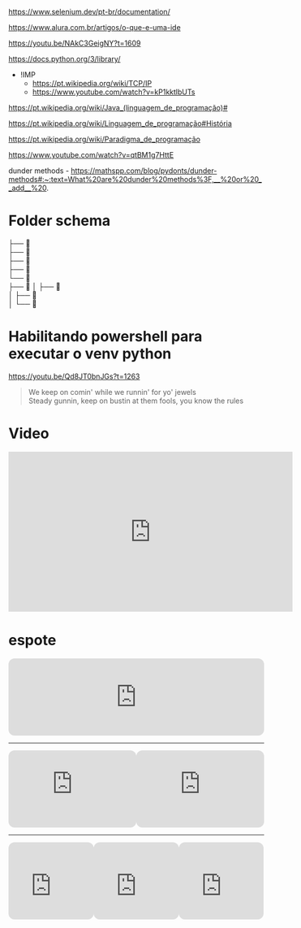 https://www.selenium.dev/pt-br/documentation/

https://www.alura.com.br/artigos/o-que-e-uma-ide

https://youtu.be/NAkC3GeigNY?t=1609

https://docs.python.org/3/library/

- !IMP
	- https://pt.wikipedia.org/wiki/TCP/IP
	- https://www.youtube.com/watch?v=kP1kktlbUTs

https://pt.wikipedia.org/wiki/Java_(linguagem_de_programação)#

https://pt.wikipedia.org/wiki/Linguagem_de_programação#História

https://pt.wikipedia.org/wiki/Paradigma_de_programação

https://www.youtube.com/watch?v=qtBM1g7HttE

dunder methods - https://mathspp.com/blog/pydonts/dunder-methods#:~:text=What%20are%20dunder%20methods%3F,__%20or%20__add__%20.

# Folder schema
 ├── 📂	
 ├── 📂	
 ├── 📂	
 ├── 📂	
 └── 📂	
      ├── 📂	
      │    ├── 📂	
      │    ├── 📂	
      │    └── 📂	

# Habilitando powershell para executar o venv python
https://youtu.be/Qd8JT0bnJGs?t=1263

>We keep on comin' while we runnin' for yo' jewels  
Steady gunnin, keep on bustin at them fools, you know the rules

# Video
<iframe width="560" height="315" src="https://www.youtube.com/embed/lJtk1QABbHQ" title="YouTube video player" frameborder="0" allow="accelerometer; autoplay; clipboard-write; encrypted-media; gyroscope; picture-in-picture; web-share" allowfullscreen></iframe>

# espote
<iframe style="border-radius:12px" src="https://open.spotify.com/embed/track/2v74ik56b9FHNwdhoAEVOd?utm_source=generator&theme=0" width="100%" height="152" frameBorder="0" allowfullscreen="" allow="autoplay; clipboard-write; encrypted-media; fullscreen; picture-in-picture" loading="lazy"></iframe>
<hr>
<div style="display: flex; align-items: center;">
	<iframe style="border-radius:12px" src="https://open.spotify.com/embed/track/1B5N4Uv5ueJw5rbiga5asV?utm_source=generator&theme=0" width="50%" height="152" frameBorder="0" allowfullscreen="" allow="autoplay; clipboard-write; encrypted-media; fullscreen; picture-in-picture" loading="lazy"></iframe>
	<iframe style="border-radius:12px" src="https://open.spotify.com/embed/track/2JfGAlx3wdneuCBuvNwcZq?si=11aacb2a5bb34e44?utm_source=generator&theme=0" width="50%" height="152" frameBorder="0" allowfullscreen="" allow="autoplay; clipboard-write; encrypted-media; fullscreen; picture-in-picture" loading="lazy"></iframe>
</div>
<hr>
<div style="display: flex; align-items: center;">
	<iframe style="border-radius:12px" src="https://open.spotify.com/embed/track/3P4Vcz7MhJngRf8WUAaoA0?utm_source=generator&theme=0" width="33.3%" height="152" frameBorder="0" allowfullscreen="" allow="autoplay; clipboard-write; encrypted-media; fullscreen; picture-in-picture" loading="lazy"></iframe>
	<iframe style="border-radius:12px" src="https://open.spotify.com/embed/track/5IZHpZCVn1GnoPlODpsfmx?utm_source=generator&theme=0" width="33.3%" height="152" frameBorder="0" allowfullscreen="" allow="autoplay; clipboard-write; encrypted-media; fullscreen; picture-in-picture" loading="lazy"></iframe>
	<iframe style="border-radius:12px" src="https://open.spotify.com/embed/track/2X2bfKr15Pnh6q8Fsmu9Qa?utm_source=generator&theme=0" width="33.3%" height="152" frameBorder="0" allowfullscreen="" allow="autoplay; clipboard-write; encrypted-media; fullscreen; picture-in-picture" loading="lazy"></iframe>
</div>
